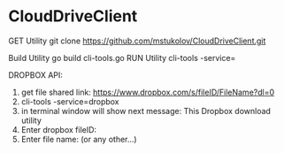 # CloudDriveClient
GET Utility
git clone https://github.com/mstukolov/CloudDriveClient.git

Build Utility
go build cli-tools.go
RUN Utility
cli-tools -service=<cloud provider>
  
DROPBOX API:
1. get file shared link:
https://www.dropbox.com/s/fileID/FileName?dl=0
1. cli-tools -service=dropbox
2. in terminal window will show next message: This Dropbox download utility
3. Enter dropbox fileID: <fileID>
4. Enter file name: <file name>(or any other...)
